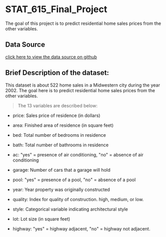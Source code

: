 # STAT_615_Final_Project
The goal of this project is to predict residential home sales prices from the other variables. 

## Data Source

[click here to view the data source on github](https://github.com/dcgerard/stat_415_615/blob/main/lectures/data/estate.csv)

## Brief Description of the dataset:
 
This dataset is about 522 home sales in a Midwestern city during the year 2002. The goal here is to predict residential home sales prices from the other variables. 

> The 13 variables are described below:

- price: Sales price of residence (in dollars)

- area: Finished area of residence (in square feet)

- bed: Total number of bedrooms in residence

- bath: Total number of bathrooms in residence

- ac: "yes" = presence of air conditioning, "no" = absence of air conditioning

- garage: Number of cars that a garage will hold

- pool: "yes" = presence of a pool, "no" = absence of a pool

- year: Year property was originally constructed

- quality: Index for quality of construction. high, medium, or low.

- style: Categorical variable indicating architectural style

- lot: Lot size (in square feet)

- highway: "yes" = highway adjacent, "no" = highway not adjacent.
